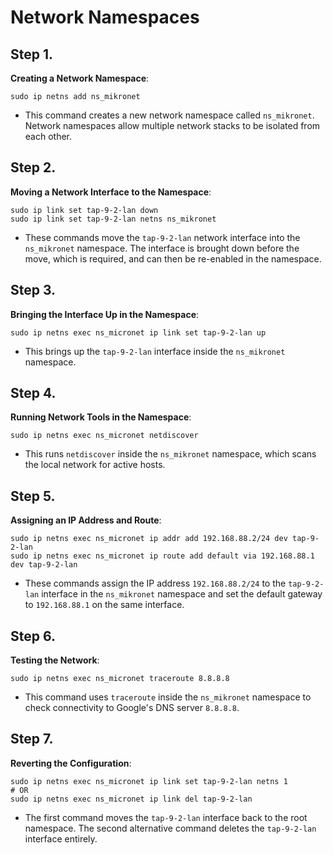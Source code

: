 # Network Namespaces

## Step 1.
**Creating a Network Namespace**:
   ```
   sudo ip netns add ns_mikronet
   ```
   - This command creates a new network namespace called `ns_mikronet`. Network namespaces allow multiple network stacks to be isolated from each other.

## Step 2.
**Moving a Network Interface to the Namespace**:
   ```
   sudo ip link set tap-9-2-lan down
   sudo ip link set tap-9-2-lan netns ns_mikronet
   ```
   - These commands move the `tap-9-2-lan` network interface into the `ns_mikronet` namespace. The interface is brought down before the move, which is required, and can then be re-enabled in the namespace.

## Step 3.
**Bringing the Interface Up in the Namespace**:
   ```
   sudo ip netns exec ns_micronet ip link set tap-9-2-lan up
   ```
   - This brings up the `tap-9-2-lan` interface inside the `ns_mikronet` namespace.

## Step 4.
**Running Network Tools in the Namespace**:
   ```
   sudo ip netns exec ns_micronet netdiscover
   ```
   - This runs `netdiscover` inside the `ns_mikronet` namespace, which scans the local network for active hosts.

## Step 5.
**Assigning an IP Address and Route**:
   ```
   sudo ip netns exec ns_micronet ip addr add 192.168.88.2/24 dev tap-9-2-lan
   sudo ip netns exec ns_micronet ip route add default via 192.168.88.1 dev tap-9-2-lan
   ```
   - These commands assign the IP address `192.168.88.2/24` to the `tap-9-2-lan` interface in the `ns_mikronet` namespace and set the default gateway to `192.168.88.1` on the same interface.

## Step 6.
**Testing the Network**:
   ```
   sudo ip netns exec ns_micronet traceroute 8.8.8.8
   ```
   - This command uses `traceroute` inside the `ns_mikronet` namespace to check connectivity to Google's DNS server `8.8.8.8`.

## Step 7.
**Reverting the Configuration**:
   ```
   sudo ip netns exec ns_micronet ip link set tap-9-2-lan netns 1
   # OR
   sudo ip netns exec ns_micronet ip link del tap-9-2-lan
   ```
   - The first command moves the `tap-9-2-lan` interface back to the root namespace. The second alternative command deletes the `tap-9-2-lan` interface entirely.

